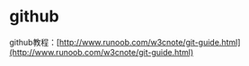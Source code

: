 # github

github教程：[http://www.runoob.com/w3cnote/git-guide.html](http://www.runoob.com/w3cnote/git-guide.html)





